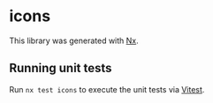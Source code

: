 # icons

This library was generated with [Nx](https://nx.dev).

## Running unit tests

Run `nx test icons` to execute the unit tests via [Vitest](https://vitest.dev/).
